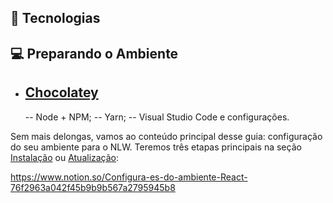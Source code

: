 
## 🚀 Tecnologias

## 💻 Preparando o Ambiente

- [Chocolatey](https://chocolatey.org/)    
    -- 
    -- Node + NPM;
    -- Yarn;
    -- Visual Studio Code e configurações.

Sem mais delongas, vamos ao conteúdo principal desse guia: configuração do seu ambiente para o NLW. 
Teremos três etapas principais na seção <a href="README/README-NEW-INSTALL.md">Instalação</a> ou <a href="README/README-UPD-INSTALL.md">Atualização</a>:

https://www.notion.so/Configura-es-do-ambiente-React-76f2963a042f45b9b9b567a2795945b8







